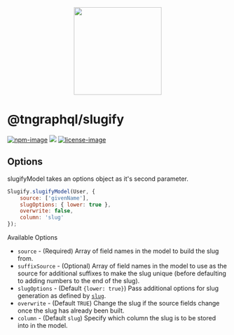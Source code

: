 <div align="center">
  <img src="https://phantrungnguyen.com/63026323.png" width="200px">
</div>

# @tngraphql/slugify

[![npm-image]][npm-url] ![][typescript-image] [![license-image]][license-url]

## Options

slugifyModel takes an options object as it's second parameter.

```javascript
Slugify.slugifyModel(User, {
    source: ['givenName'],
    slugOptions: { lower: true },
    overwrite: false,
    column: 'slug'
});

```
Available Options

- `source` - (Required) Array of field names in the model to build the slug from.
- `suffixSource` - (Optional) Array of field names in the model to use as the source for additional suffixes to make the slug unique (before defaulting to adding numbers to the end of the slug).
- `slugOptions` - (Default `{lower: true}`) Pass additional options for slug generation as defined by [`slug`](https://github.com/dodo/node-slug).
- `overwrite` - (Default `TRUE`) Change the slug if the source fields change once the slug has already been built.
- `column` - (Default `slug`) Specify which column the slug is to be stored into in the model.


[npm-image]: https://img.shields.io/npm/v/@tngraphql/slugify.svg?style=for-the-badge&logo=npm
[npm-url]: https://www.npmjs.com/package/@tngraphql/slugify

[typescript-image]: https://img.shields.io/badge/Typescript-294E80.svg?style=for-the-badge&logo=typescript

[license-url]: LICENSE.md
[license-image]: https://img.shields.io/npm/l/@tngraphql/slugify?style=for-the-badge
